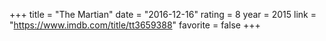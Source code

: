 +++
title = "The Martian"
date = "2016-12-16"
rating = 8
year = 2015
link = "https://www.imdb.com/title/tt3659388"
favorite = false
+++
